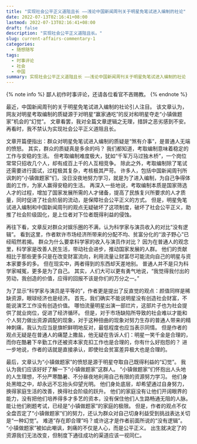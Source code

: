 ```yaml
---
title: "实现社会公平正义道阻且长 ——浅论中国新闻周刊关于明星免笔试进入编制的社论"
date: 2022-07-13T02:16:41+08:00
lastmod: 2022-07-13T02:16:41+08:00
draft: false
description: "实现社会公平正义道阻且长。"
slug: current-affairs-commentary-1
categories:
  - 随想随写
tags:
  - 时事评论
  - 社会
  - 中国
summary: 实现社会公平正义道阻且长 ——浅论中国新闻周刊关于明星免笔试进入编制的社论
---
```


{% note info %}
鄙人初作时事评论，还请各位看官不吝赐教。
{% endnote %}

最近，中国新闻周刊的关于明星免笔试进入编制的社论引人注目。
该文章认为，网友对明星考取编制的质疑源于对明星“赢家通吃”的反对和明星夺走“小镇做题家”机会的“幻觉”。
文章看罢，我对全篇文章逻辑之无理，措辞之恶劣感到不安。再看时，我不禁认为实现社会公平正义道阻且长。

文章开篇便指出：群众对明星免笔试进入编制的质疑是“煞有介事”，是普通人无端的愤怒。
其实，群众的质疑真是多余的吗？
我们都知道，考取编制意味着稳定的工作与安稳的生活。
但考取编制难度极大，犹如“千军万马过独木桥”，一个岗位常常只招收几个人，却有成百上千的人互相竞争。
除此之外，考取编制除了笔试还需要进行面试，过程极其复杂，考核极其严苛。
许多人，包括中国新闻周刊所讽刺的“小镇做题家”们，没日没夜地努力学习，就是为了进入编制，为自己争得体面的工作，为家人赢得安稳的生活。
再深入一些地说，考取编制本质是国家筛选人才的过程，增加了国家发展所需的人才储备，提高了民族复兴所要求的人才质量，同时促进了社会阶层的流动，是保障社会公平正义的方式。
但是，明星免笔试进入编制和中国新闻周刊的观点无疑破坏了这项制度，破坏了社会公平正义，助推了社会阶级固化，是上位者对下位者既得利益的侵蚀。

再往下看，文章反对群众对娱乐圈的不满，认为科学家与演员收入的对比“没有逻辑”。
看到这里，作者默许市场经济所带来的分配不均、贫富分化的“浪子野心”已经昭然若揭。
群众为什么要拿科学家的收入与演员作对比？
因为在普通人的观念里，科学家是改善人民生活，带动社会进步，推动国家发展的人群。
他们的贡献相比于那些更多只是在改变财富流向，利用流量让财富尽可能流向自己的明星与资本家要多的多。
但在现实中，两者得到的东西却天差地别。
普通人并不是只为科学家喊冤，更多是为了自己。
其实，人们大可以更有勇气地说，“我觉得我付出的劳动，我创造的价值，应得的回报不该是你们的万分之一。”

为了显示“科学家与演员是平等的”，作者更是提出了反直觉的观点：颜值同样是稀缺资源，眼球经济也是经济。
首先，我们确实不能说明星没有创造社会财富，不能说演艺工作没有创造价值。
哪怕流量明星出演一部烂片，这部片子也为社会提供了就业岗位，促进了经济循环。
但是，对于市场缺陷所导致的社会难以才能和个人努力做出资源调配的现象，对于这种扭曲的现象对努力生存的普通人带来的精神刺痛，我认为应当是旗帜鲜明地反对，最低程度也应当表示同情。
但是作者的观点无疑是在普通人的痛楚上撒盐，他无疑在告诉人们：明星一笑千金是合理的，而你在酷暑下辛勤工作还被资本家克扣工作也是合理的，你有什么好抱怨的？
进一步地说，作者的话就是直接承认，即使社会贫富差异极大也是合理的。

最后，文章认为“小镇做题家”的愤怒是源于明星夺取自己既得利益的“幻觉”。
我认为我们应该好好了解一下“小镇做题家”这群人。
“小镇做题家”们怀抱出人头地的人生理想，不分严寒酷暑、不分昼夜地利用自己有限的资源努力学习。
他们身处黑暗之中，却永远不忘抬头仰望光明。
他们身处底层，却希望通过自身努力，换得家庭生活的改善，换得社会阶级的跃升。
他们的家庭没有让他们开阔眼界的能力，没有把他们培养得多才多艺的资本，没有保住他们人生路畅通无阻的人脉。
能让他们刷题考试，已经是“小镇做题家”的家庭的极限。
但是，作者的观点不仅全盘否定了“小镇做题家”们的努力，还认为群众对自己切身利益受到挑战表达关切是“一种幻觉”。
难道“存在即合理”吗？或许这才是作者前面所说的“没有逻辑”。
“小镇做题家”被如此嘲讽，刺痛的不仅是人心，而是公平正义。
出生就决定了的资源我们无法改变，但制度下通往成功的渠道应该一视同仁。

